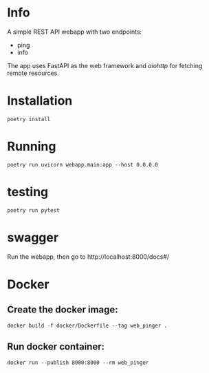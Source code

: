 # Info
A simple REST API webapp with two endpoints:
- ping
- info

The app uses FastAPI as the web framework and _aiohttp_ for fetching remote resources.

# Installation

    poetry install

# Running

    poetry run uvicorn webapp.main:app --host 0.0.0.0

# testing

    poetry run pytest

# swagger
Run the webapp, then go to http://localhost:8000/docs#/

# Docker

## Create the docker image:

    docker build -f docker/Dockerfile --tag web_pinger .

## Run docker container:

    docker run --publish 8000:8000 --rm web_pinger

